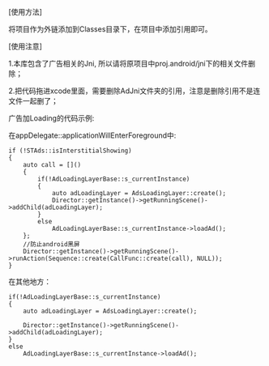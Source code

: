 [使用方法]

将项目作为外链添加到Classes目录下，在项目中添加引用即可。

[使用注意]

1.本库包含了广告相关的Jni, 所以请将原项目中proj.android/jni下的相关文件删除；

2.把代码拖进xcode里面，需要删除AdJni文件夹的引用，注意是删除引用不是连文件一起删了；

 
广告加Loading的代码示例:

在appDelegate::applicationWillEnterForeground中:

    if (!STAds::isInterstitialShowing)
    {
        auto call = []()
        {
            if(!AdLoadingLayerBase::s_currentInstance)
            {
                auto adLoadingLayer = AdsLoadingLayer::create();
                Director::getInstance()->getRunningScene()->addChild(adLoadingLayer);
            }
            else
                AdLoadingLayerBase::s_currentInstance->loadAd();
        };
        //防止android黑屏
        Director::getInstance()->getRunningScene()->runAction(Sequence::create(CallFunc::create(call), NULL));
    }
	
	
在其他地方：

    if(!AdLoadingLayerBase::s_currentInstance)	
    {		
        auto adLoadingLayer = AdsLoadingLayer::create();
		
        Director::getInstance()->getRunningScene()->addChild(adLoadingLayer);		
    }	
    else	
        AdLoadingLayerBase::s_currentInstance->loadAd();

